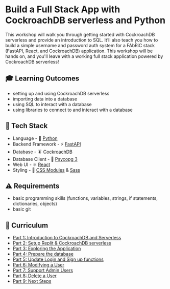# Build a Full Stack App with CockroachDB serverless and Python

This workshop will walk you through getting started with CockroachDB serverless and provide an introduction to SQL. It’ll also teach you how to build a simple username and password auth system for a FAbRiC stack (FastAPI, React, and CockroachDB) application. This workshop will be hands on, and you'll leave with a working full stack application powered by CockroachDB serverless!

## 🎓 Learning Outcomes

- setting up and using CockroachDB serverless
- importing data into a database
- using SQL to interact with a database
- using libraries to connect to and interact with a database

## 🥞 Tech Stack

- Language - 🐍 [Python](https://www.python.org/)
- Backend Framework - ⚡️ [FastAPI](https://fastapi.tiangolo.com/)
- Database - 🪳 [CockroachDB](https://www.cockroachlabs.com/)
- Database Client - 🐘 [Psycopg 3](https://www.psycopg.org/psycopg3/)
- Web UI - ⚛️ [React](https://react.dev/)
- Styling - 💄 [CSS Modules](https://github.com/css-modules/css-modules) & [Sass](https://sass-lang.com/)

## ⚠️ Requirements

- basic programming skills (functions, variables, strings, if statements, dictionaries, objects)
- basic git

## 📓 Curriculum

- [Part 1: Introduction to CockroachDB and Serverless](workshop/part-1.md)
- [Part 2: Setup Replit & CockroachDB serverless](workshop/part-2.md)
- [Part 3: Exploring the Application](workshop/part-3.md)
- [Part 4: Prepare the database](workshop/part-4.md)
- [Part 5: Update Login and Sign up functions](workshop/part-5.md)
- [Part 6: Modifying a User](workshop/part-6.md)
- [Part 7: Support Admin Users](workshop/part-7.md)
- [Part 8: Delete a User](workshop/part-8.md)
- [Part 9: Next Steps](workshop/part-9.md)
